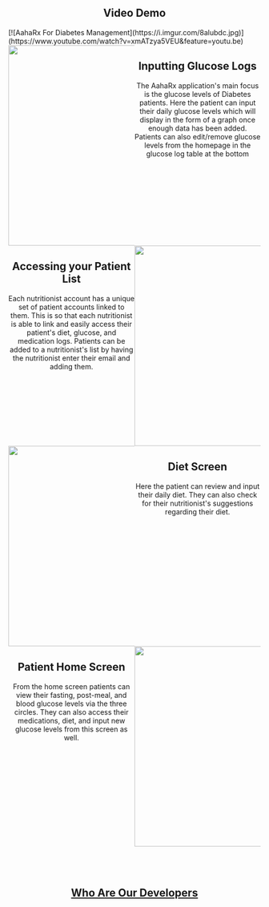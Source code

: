 <style>
  .column {
    width: 50%;
    float: left;
  }
  .row:after {
    content: "";
    display: table;
    clear: both;
  }
  .column-text{
    align-items: center;
    justify-content: center;
  }
  h2, h, p {
    text-align: center;
  }
</style>

<h2>Video Demo</h2>
[![AahaRx For Diabetes Management](https://i.imgur.com/8alubdc.jpg)](https://www.youtube.com/watch?v=xmATzya5VEU&feature=youtu.be)

<div class="row">
  <div class="column">
    <img src="https://i.imgur.com/IxOw6td.jpg" width="300" height="400">
  </div>
  <div class="column">
    <h2>Inputting Glucose Logs</h2>
    <p>The AahaRx application's main focus is the glucose levels of Diabetes patients. Here the patient can input their daily glucose levels which will display in the form of a graph once enough data has been added. Patients can also edit/remove glucose levels from the homepage in the glucose log table at the bottom</p>
  </div>
</div>

<div class="row">
  <div class="column">
    <h2>Accessing your Patient List</h2>
    <p>Each nutritionist account has a unique set of patient accounts linked to them. This is so that each nutritionist is able to link and easily access their patient's diet, glucose, and medication logs. Patients can be added to a nutritionist's list by having the nutritionist enter their email and adding them.</p>
  </div>
  <div class="column">
    <img src="https://i.imgur.com/R7hXj4a.jpg" width="300" height="400">
  </div>
</div>

<div class="row">
  <div class="column">
    <img src="https://i.imgur.com/TSaqXbL.jpg" width="300" height="400">
  </div>
  <div class="column">
    <h2>Diet Screen</h2>
    <p>Here the patient can review and input their daily diet. They can also check for their nutritionist's suggestions regarding their diet. </p>
  </div>
</div>

<div class="row">
  <div class="column">
    <h2>Patient Home Screen</h2>
    <p>From the home screen patients can view their fasting, post-meal, and blood glucose levels via the three circles. They can also access their medications, diet, and input new glucose levels from this screen as well. </p>
  </div>
  <div class="column">
    <img src="https://i.imgur.com/fhVt89M.jpg" width="300" height="400">
  </div>
</div>
  
<br/>
<br/>
<br/>

## [Who Are Our Developers](about.md)
